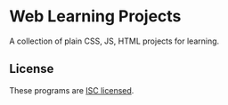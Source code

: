 # Web Learning Projects

A collection of plain CSS, JS, HTML projects for learning.


## License
These programs are [ISC licensed](./LICENSE).
